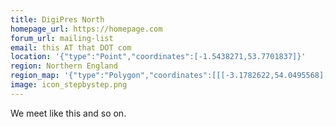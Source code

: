 ```yaml
---
title: DigiPres North
homepage_url: https://homepage.com
forum_url: mailing-list
email: this AT that DOT com
location: '{"type":"Point","coordinates":[-1.5438271,53.7701837]}'
region: Northern England
region_map: '{"type":"Polygon","coordinates":[[[-3.1782622,54.0495568],[1.3236516,54.0190789],[0.9993064,52.8207681],[-3.0355503,52.8129273],[-3.1782622,54.0495568]]]}'
image: icon_stepbystep.png
---
```

We meet like this and so on.
